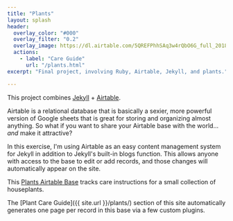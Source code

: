 ```yaml
---
title: "Plants"
layout: splash
header:
  overlay_color: "#000"
  overlay_filter: "0.2"
  overlay_image: https://dl.airtable.com/5QREFPhhSAq3w4rQbO6G_full_2018-05-31%2021.46.01.jpg
  actions:
    - label: "Care Guide"
      url: "/plants.html"
excerpt: "Final project, involving Ruby, Airtable, Jekyll, and plants."

---
```


This project combines [Jekyll](https://jekyllrb.com/) + [Airtable](https://airtable.com/).

Airtable is a relational database that is basically a sexier, more powerful version of Google sheets that is great for storing and organizing almost anything. So what if you want to share your Airtable base with the world... _and_ make it attractive?

In this exercise, I'm using Airtable as an easy content management system for Jekyll in addition to Jekyll's built-in blogs function. This allows anyone with access to the base to edit or add records, and those changes will automatically appear on the site.

This [Plants Airtable Base](https://airtable.com/shrkyrmwA7q05dfqp) tracks care instructions for a small collection of houseplants.

The [Plant Care Guide]({{ site.url }}/plants/) section of this site automatically generates one page per record in this base via a few custom plugins.
